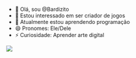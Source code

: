 - 👋 Olá, sou @Bardizito
- 👀 Estou interessado em ser criador de jogos
- 🌱 Atualmente estou aprendendo programação
- 😄 Pronomes: Ele/Dele
- ⚡ Curiosidade: Aprender arte digital

![](https://www.icegif.com/wp-content/uploads/2023/07/icegif-539.gif)
